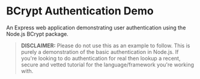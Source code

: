 # BCrypt Authentication Demo

An Express web application demonstrating user authentication using the Node.js BCrypt package.

> **DISCLAIMER:** Please do not use this as an example to follow. This is purely a demonstration of the basic authentication in Node.js. If you're looking to do authentication for real then lookup a recent, secure and vetted tutorial for the language/framework you're working with.
